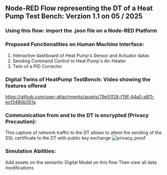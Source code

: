 ## Node-RED Flow representing the DT of a Heat Pump Test Bench: Verzion 1.1 on 05 / 2025

### Using this flow: import the .json file on a Node-RED Platform

### Proposed Functionalities on Human Machine Interface:

 1) Interactive dashboard of Heat Pump's Sensor and Actuator datas
 2) Sending Command Control to Heat Pump's Air-Heater
 3) Twin of a PID Corrector
    
### Digital Twins of HeatPump TestBench: Video showing the features offered
https://github.com/user-attachments/assets/79e51f28-f19f-44a0-a811-ecf3480b351a

### Communication from and to the DT is encrypted (Privacy Precaution):
This capture of network traffic to the DT allows to attest the sending of the SSL certificate to the DT with public key exchange
![privacy_proof](https://github.com/user-attachments/assets/14caffa1-c243-4778-bbb2-be407848ef9f)

### Simulation Abilities: 
Add assets on the semantic Digital Model on this flow Then view all data modifications



